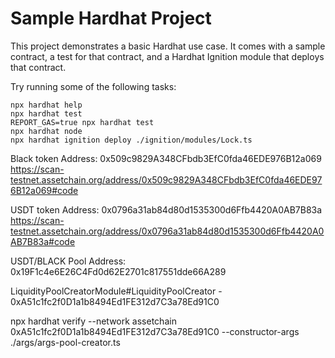 # Sample Hardhat Project

This project demonstrates a basic Hardhat use case. It comes with a sample contract, a test for that contract, and a Hardhat Ignition module that deploys that contract.

Try running some of the following tasks:

```shell
npx hardhat help
npx hardhat test
REPORT_GAS=true npx hardhat test
npx hardhat node
npx hardhat ignition deploy ./ignition/modules/Lock.ts
```

<!-- Black Token -->
Black token Address: 0x509c9829A348CFbdb3EfC0fda46EDE976B12a069
https://scan-testnet.assetchain.org/address/0x509c9829A348CFbdb3EfC0fda46EDE976B12a069#code

<!-- USD Token -->
USDT token Address: 0x0796a31ab84d80d1535300d6Ffb4420A0AB7B83a
https://scan-testnet.assetchain.org/address/0x0796a31ab84d80d1535300d6Ffb4420A0AB7B83a#code

USDT/BLACK Pool Address: 0x19F1c4e6E26C4Fd0d62E2701c817551dde66A289

LiquidityPoolCreatorModule#LiquidityPoolCreator - 0xA51c1fc2f0D1a1b8494Ed1FE312d7C3a78Ed91C0

npx hardhat verify --network assetchain 0xA51c1fc2f0D1a1b8494Ed1FE312d7C3a78Ed91C0  --constructor-args ./args/args-pool-creator.ts